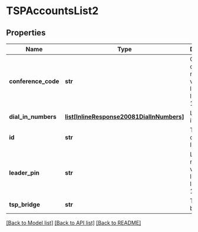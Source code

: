 # TSPAccountsList2

## Properties
Name | Type | Description | Notes
------------ | ------------- | ------------- | -------------
**conference_code** | **str** | Conference code: numeric value, length is less than 16. | 
**dial_in_numbers** | [**list[InlineResponse20081DialInNumbers]**](InlineResponse20081DialInNumbers.md) | List of dial in numbers. | [optional] 
**id** | **str** | The TSP credential ID. | [optional] 
**leader_pin** | **str** | Leader PIN: numeric value, length is less than 16. | 
**tsp_bridge** | **str** | Telephony bridge  | [optional] 

[[Back to Model list]](../README.md#documentation-for-models) [[Back to API list]](../README.md#documentation-for-api-endpoints) [[Back to README]](../README.md)


